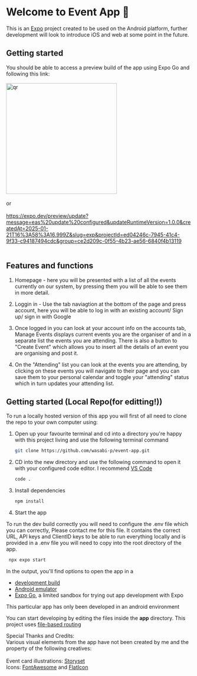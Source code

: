 # Welcome to Event App 👋

This is an [Expo](https://expo.dev) project created to be used on the Android platform, further development will look to introduce iOS and web at some point in the future.

## Getting started

You should be able to access a preview build of the app using Expo Go and following this link:
<br>
<br>
<img src="https://qr.expo.dev/eas-update?slug=exp&projectId=ed04246c-7945-41c4-9f33-c94187494cdc&groupId=cc6b62ab-4a49-48bb-bf15-3f834e5954c5&host=u.expo.dev" alt="qr" width="300">
<br>
<br>
or
<br>
<br>
 https://expo.dev/preview/update?message=eas%20update%20configured&updateRuntimeVersion=1.0.0&createdAt=2025-01-21T16%3A58%3A16.999Z&slug=exp&projectId=ed04246c-7945-41c4-9f33-c94187494cdc&group=ce2d209c-0f55-4b23-ae56-6840f4b13119
<br>
<br>

## Features and functions

1. Homepage - here you will be presented with a list of all the events currently on our system, by pressing them you will be able to see them in more detail.

2. Loggin in - Use the tab naviagtion at the bottom of the page and press account, here you will be able to log in with an existing account/ Sign up/ sign in with Google

3. Once logged in you can look at your account info on the accounts tab, Manage Events displays current events you are the organiser of and in a separate list the events you are attending.
There is also a button to "Create Event" which allows you to insert all the details of an event you are organising and post it.

4. On the "Attending" list you can look at the events you are attending, by clicking on these events you will navigate to their page and you can save them to your personal calendar and toggle your "attending" status which in turn updates your attending list.

## Getting started (Local Repo(for editting!))

To run a locally hosted version of this app you will first of all need to clone the repo to your own computer using:

1. Open up your favourite terminal and cd into a directory you're happy with this project living and use the following terminal command

   ```bash
   git clone https://github.com/wasabi-p/event-app.git
   ```

2. CD into the new directory and use the following command to open it with your configured code editor. I recommend [VS Code](https://code.visualstudio.com/)

   ```bash
   code .
   ```

3. Install dependencies

   ```bash
   npm install
   ```

4. Start the app

To run the dev build correctly you will need to configure the .env file which you can correctly, Please contact me for this file. It contains the correct URL, API keys and ClientID keys to be able to run everything locally and is provided in a .env file you will need to copy into the root directory of the app.

```bash
 npx expo start
```

In the output, you'll find options to open the app in a

- [development build](https://docs.expo.dev/develop/development-builds/introduction/)
- [Android emulator](https://docs.expo.dev/workflow/android-studio-emulator/)
- [Expo Go](https://expo.dev/go), a limited sandbox for trying out app development with Expo

This particular app has only been developed in an android environment

You can start developing by editing the files inside the **app** directory. This project uses [file-based routing](https://docs.expo.dev/router/introduction)

Special Thanks and Credits:<br>
Various visual elements from the app have not been created by me and the property of the following creatives:
<br>
<br>
Event card illustrations: [Storyset](https://storyset.com/)
<br>
Icons: [FontAwesome](https://fontawesome.com/) and [FlatIcon](https://www.flaticon.com/)
